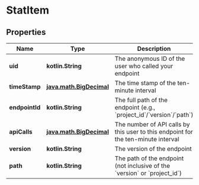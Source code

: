 
# StatItem

## Properties
Name | Type | Description | Notes
------------ | ------------- | ------------- | -------------
**uid** | **kotlin.String** | The anonymous ID of the user who called your endpoint  |  [optional]
**timeStamp** | [**java.math.BigDecimal**](java.math.BigDecimal.md) | The time stamp of the ten-minute interval  |  [optional]
**endpointId** | **kotlin.String** | The full path of the endpoint (e.g., &#x60;project_id&#x60;/&#x60;version&#x60;/&#x60;path&#x60;)  |  [optional]
**apiCalls** | [**java.math.BigDecimal**](java.math.BigDecimal.md) | The number of API calls by this user to this endpoint for the ten-minute interval  |  [optional]
**version** | **kotlin.String** | The version of the endpoint |  [optional]
**path** | **kotlin.String** | The path of the endpoint (not inclusive of the &#x60;version&#x60; or &#x60;project_id&#x60;) |  [optional]



